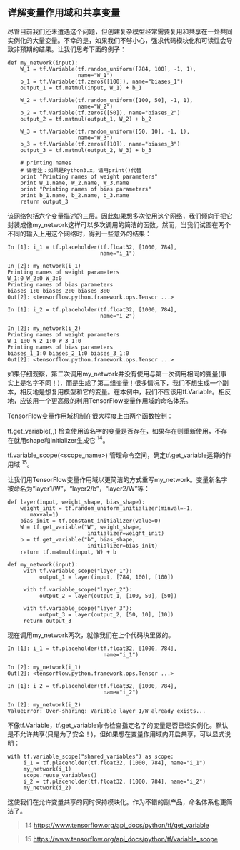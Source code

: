 ## 详解变量作用域和共享变量
尽管目前我们还未遭遇这个问题，但创建复杂模型经常需要复用和共享在一处共同实例化的大量变量。不幸的是，如果我们不够小心，强求代码模块化和可读性会导致非预期的结果。让我们思考下面的例子：

```
def my_network(input):
    W_1 = tf.Variable(tf.random_uniform([784, 100], -1, 1),
                      name="W_1")
    b_1 = tf.Variable(tf.zeros([100]), name="biases_1")
    output_1 = tf.matmul(input, W_1) + b_1

    W_2 = tf.Variable(tf.random_uniform([100, 50], -1, 1),
                      name="W_2")
    b_2 = tf.Variable(tf.zeros([50]), name="biases_2")
    output_2 = tf.matmul(output_1, W_2) + b_2

    W_3 = tf.Variable(tf.random_uniform([50, 10], -1, 1),
                      name="W_3")
    b_3 = tf.Variable(tf.zeros([10]), name="biases_3")
    output_3 = tf.matmul(output_2, W_3) + b_3

    # printing names
    # 译者注：如果是Python3.x，请用print()代替
    print "Printing names of weight parameters"
    print W_1.name, W_2.name, W_3.name
    print "Printing names of bias parameters"
    print b_1.name, b_2.name, b_3.name
    return output_3
```

该网络包括六个变量描述的三层。因此如果想多次使用这个网络，我们倾向于把它封装成像my_network这样可以多次调用的简洁的函数。然而，当我们试图在两个不同的输入上用这个网络时，得到一些意外的结果：

```
In [1]: i_1 = tf.placeholder(tf.float32, [1000, 784],
                             name="i_1")

In [2]: my_network(i_1)
Printing names of weight parameters
W_1:0 W_2:0 W_3:0
Printing names of bias parameters
biases_1:0 biases_2:0 biases_3:0
Out[2]: <tensorflow.python.framework.ops.Tensor ...>

In [1]: i_2 = tf.placeholder(tf.float32, [1000, 784],
                             name="i_2")

In [2]: my_network(i_2)
Printing names of weight parameters
W_1_1:0 W_2_1:0 W_3_1:0
Printing names of bias parameters
biases_1_1:0 biases_2_1:0 biases_3_1:0
Out[2]: <tensorflow.python.framework.ops.Tensor ...>
```

如果仔细观察，第二次调用my_network并没有使用与第一次调用相同的变量(事实上是名字不同！)，而是生成了第二组变量！很多情况下，我们不想生成一个副本，相反地是想复用模型和它的变量。在本例中，我们不应该用tf.Variable。相反地，应该用一个更高级的利用TensorFlow变量作用域的命名体系。

TensorFlow变量作用域机制在很大程度上由两个函数控制：

tf.get_variable(<name>,<shape>,<initializer>)
检查使用该名字的变量是否存在，如果存在则重新使用，不存在就用shape和initializer生成它 $^{14}$。

tf.variable_scope(<scope_name>)
管理命令空间，确定tf.get_variable运算的作用域 $^{15}$。

让我们用TensorFlow变量作用域以更简洁的方式重写my_network。变量新名字被命名为“layer1/W”，“layer2/b”，“layer2/W”等：

```
def layer(input, weight_shape, bias_shape):
    weight_init = tf.random_uniform_initializer(minval=-1,
       maxval=1)
    bias_init = tf.constant_initializer(value=0)
    W = tf.get_variable("W", weight_shape,
                         initializer=weight_init)
    b = tf.get_variable("b", bias_shape,
                         initializer=bias_init)
    return tf.matmul(input, W) + b

def my_network(input):
     with tf.variable_scope("layer_1"):
          output_1 = layer(input, [784, 100], [100])

     with tf.variable_scope("layer_2"):
          output_2 = layer(output_1, [100, 50], [50])

     with tf.variable_scope("layer_3"):
          output_3 = layer(output_2, [50, 10], [10])
     return output_3
```
现在调用my_network两次，就像我们在上个代码块里做的。

```
In [1]: i_1 = tf.placeholder(tf.float32, [1000, 784],
                              name="i_1")

In [2]: my_network(i_1)
Out[2]: <tensorflow.python.framework.ops.Tensor ...>

In [1]: i_2 = tf.placeholder(tf.float32, [1000, 784],
                              name="i_2")

In [2]: my_network(i_2)
ValueError: Over-sharing: Variable layer_1/W already exists...
```

不像tf.Variable，tf.get_variable命令检查指定名字的变量是否已经实例化。默认是不允许共享(只是为了安全！)，但如果想在变量作用域内开启共享，可以显式说明：

```
with tf.variable_scope("shared_variables") as scope:
     i_1 = tf.placeholder(tf.float32, [1000, 784], name="i_1")
     my_network(i_1)
     scope.reuse_variables()
     i_2 = tf.placeholder(tf.float32, [1000, 784], name="i_2")
     my_network(i_2)
```

这使我们在允许变量共享的同时保持模块化。作为不错的副产品，命名体系也更简洁了。

> 14 https://www.tensorflow.org/api_docs/python/tf/get_variable

> 15 https://www.tensorflow.org/api_docs/python/tf/variable_scope
